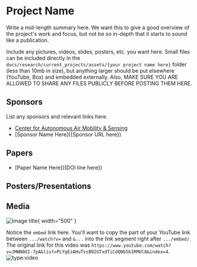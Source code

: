 # Project Name

Write a mid-length summary here. We want this to give a good overview of the project's work and focus, but not be so in-depth that it starts to sound like a publication.

Include any pictures, videos, slides, posters, etc. you want here. Small files can be included directly in the `docs/research/current_projects/assets/{your project name here}` folder (less than 10mb in size), but anything larger should be put elsewhere (YouTube, Box) and embedded externally. Also, MAKE SURE YOU ARE ALLOWED TO SHARE ANY FILES PUBLICLY BEFORE POSTING THEM HERE.

## Sponsors

List any sponsors and relevant links here.

- [Center for Autonomous Air Mobility & Sensing](https://caams.center/)
- [Sponsor Name Here]({Sponsor URL here})

## Papers

- [Paper Name Here]({DOI line here})

## Posters/Presentations

## Media

![Image title](https://dummyimage.com/600x400/eee/aaa){ width="500" }

Notice the `embed` link here. You'll want to copy the part of your YouTube link between `.../watch?v=` and `&...` into the link segment right after `.../embed/`. The original link for this video was `https://www.youtube.com/watch?v=JMWN0OI-7pA&list=PLYgEzAHuTvsB92GTxdTiCdQNb5b1RMUl8&index=4`.
![type:video](https://www.youtube.com/embed/JMWN0OI-7pA)
